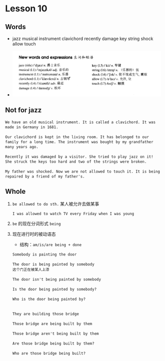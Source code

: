# Lesson 10

## Words

- jazz musical instrument clavichord recently damage key string shock allow touch

- ![Words](../../../Images/Part2/01/words-10.png)

## Not for jazz

```
We have an old musical instrument. It is called a clavichord. It was made in Germany in 1681.

Our clavichord is kept in the living room. It has belonged to our family for a long time. The instrument was bought by my grandfather many years ago.

Recently it was damaged by a visitor. She tried to play jazz on it! She struck the keys too hard and two of the strings were broken.

My father was shocked. Now we are not allowed to touch it. It is being repaired by a friend of my father's.
```

## Whole

1. `be allowed to do sth.` 某人被允许去做某事

   ```
   I was allowed to watch TV every Friday when I was young
   ```

2. `be` 的现在分词形式 `being`

3. 现在进行时的被动语态

   - 结构：`am/is/are being + done`

   ```
   Somebody is painting the door

   The door is being painted by somebody
   这个门正在被某人上漆

   The door isn't being painted by somebody

   Is the door being painted by somebody?

   Who is the door being painted by?


   They are building those bridge

   Those bridge are being built by them

   Those bridge aren't being built by them

   Are those bridge being built by them?

   Who are those bridge being built?
   ```
